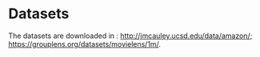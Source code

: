 # Datasets
The datasets are downloaded in :
http://jmcauley.ucsd.edu/data/amazon/;
https://grouplens.org/datasets/movielens/1m/.

